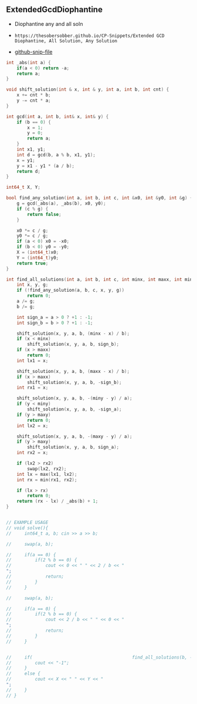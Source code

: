 
## ExtendedGcdDiophantine

- Diophantine any and all soln
- ```
  https://thesobersobber.github.io/CP-Snippets/Extended GCD Diophantine, All Solution, Any Solution
  ```
- [github-snip-file](https://github.com/theSoberSobber/CP-Snippets/blob/main/snippets.json#L117)

```cpp
int _abs(int a) {
    if(a < 0) return -a;
    return a;
}

void shift_solution(int & x, int & y, int a, int b, int cnt) {
    x += cnt * b;
    y -= cnt * a;
}

int gcd(int a, int b, int& x, int& y) {
    if (b == 0) {
        x = 1;
        y = 0;
        return a;
    }
    int x1, y1;
    int d = gcd(b, a % b, x1, y1);
    x = y1;
    y = x1 - y1 * (a / b);
    return d;
}

int64_t X, Y;

bool find_any_solution(int a, int b, int c, int &x0, int &y0, int &g) {
    g = gcd(_abs(a), _abs(b), x0, y0);
    if (c % g) {
        return false;
    }

    x0 *= c / g;
    y0 *= c / g;
    if (a < 0) x0 = -x0;
    if (b < 0) y0 = -y0;
    X = (int64_t)x0;
    Y = (int64_t)y0;
    return true;
}

int find_all_solutions(int a, int b, int c, int minx, int maxx, int miny, int maxy) {
    int x, y, g;
    if (!find_any_solution(a, b, c, x, y, g))
        return 0;
    a /= g;
    b /= g;

    int sign_a = a > 0 ? +1 : -1;
    int sign_b = b > 0 ? +1 : -1;

    shift_solution(x, y, a, b, (minx - x) / b);
    if (x < minx)
        shift_solution(x, y, a, b, sign_b);
    if (x > maxx)
        return 0;
    int lx1 = x;

    shift_solution(x, y, a, b, (maxx - x) / b);
    if (x > maxx)
        shift_solution(x, y, a, b, -sign_b);
    int rx1 = x;

    shift_solution(x, y, a, b, -(miny - y) / a);
    if (y < miny)
        shift_solution(x, y, a, b, -sign_a);
    if (y > maxy)
        return 0;
    int lx2 = x;

    shift_solution(x, y, a, b, -(maxy - y) / a);
    if (y > maxy)
        shift_solution(x, y, a, b, sign_a);
    int rx2 = x;

    if (lx2 > rx2)
        swap(lx2, rx2);
    int lx = max(lx1, lx2);
    int rx = min(rx1, rx2);

    if (lx > rx)
        return 0;
    return (rx - lx) / _abs(b) + 1;
}


// EXAMPLE USAGE
// void solve(){
//     int64_t a, b; cin >> a >> b;

//     swap(a, b);

//     if(a == 0) {
//         if(2 % b == 0) {
//             cout << 0 << " " << 2 / b << "
";
//             return;
//         }
//     }

//     swap(a, b);

//     if(a == 0) {
//         if(2 % b == 0) {
//             cout << 2 / b << " " << 0 << "
";
//             return;
//         }
//     }


//     if(                                      find_all_solutions(b, -a, 2, -INF, INF, -INF, INF) == 0) {
//         cout << "-1";
//     }
//     else {
//         cout << X << " " << Y << "
";
//     }
// } 

```
